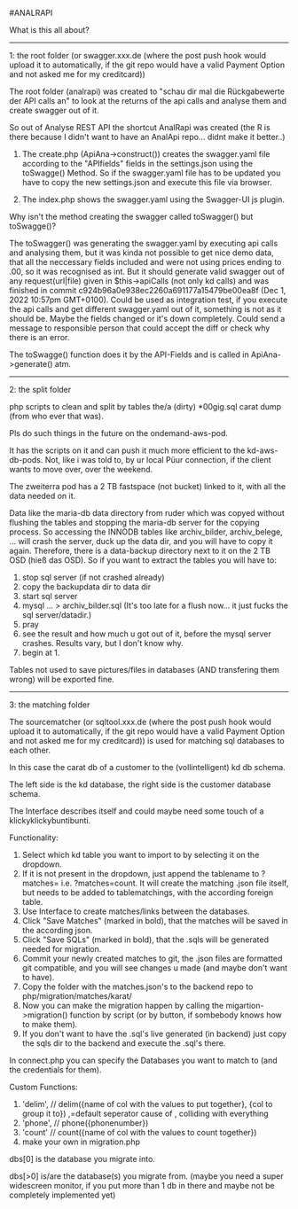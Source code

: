 #ANALRAPI

What is this all about?

---
1: the root folder (or swagger.xxx.de (where the post push hook would upload it to automatically, if the git repo would have a valid Payment Option and not asked me for my creditcard))

The root folder (analrapi) was created to "schau dir mal die Rückgabewerte der API calls an"
to look at the returns of the api calls and analyse them and create swagger out of it.

So out of Analyse REST API the shortcut AnalRapi was created
(the R is there because I didn't want to have an AnalApi repo... didnt make it better..)

1. The create.php (ApiAna->construct()) creates the swagger.yaml file according to the "APIfields" fields
   in the settings.json using the toSwagge() Method.
   So if the swagger.yaml file has to be updated you have to copy the new settings.json
   and execute this file via browser.


2. The index.php shows the swagger.yaml using the Swagger-UI js plugin.

Why isn't the method creating the swagger called toSwagger() but toSwagge()?

The toSwagger() was generating the swagger.yaml by executing api calls and analysing them, but it was kinda not possible to get nice demo data, that all the neccessary fields included and were not using prices ending to .00, so it was recognised as int. But it should generate valid swagger out of any request(url|file) given in $this->apiCalls (not only kd calls) and was finished in commit c924b96a0e938ec2260a691177a15479be00ea8f (Dec 1, 2022 10:57pm GMT+0100).
Could be used as integration test, if you execute the api calls and get different swagger.yaml out of it,
something is not as it should be. Maybe the fields changed or it's down completely.
Could send a message to responsible person that could accept the diff or check why there is an error.

The toSwagge() function does it by the API-Fields and is called in ApiAna->generate() atm.

---
2: the split folder

php scripts to clean and split by tables the/a (dirty) *00gig.sql carat dump
(from who ever that was).

Pls do such things in the future on the ondemand-aws-pod.

It has the scripts on it and can push it much more efficient to the kd-aws-db-pods.
Not, like i was told to, by ur local Püur connection, if the client wants to move over, over the weekend.

The zweiterra pod has a 2 TB fastspace (not bucket) linked to it, with all the data needed on it.

Data like the maria-db data directory from ruder which was copyed without flushing the tables
and stopping the maria-db server for the copying process.
So accessing the INNODB tables like archiv_bilder, archiv_belege, ... will crash the server,
duck up the data dir, and you will have to copy it again.
Therefore, there is a data-backup directory next to it on the 2 TB OSD (hieß das OSD).
So if you want to extract the tables you will have to:
1. stop sql server (if not crashed already)
2. copy the backupdata dir to data dir
3. start sql server
4. mysql ... > archiv_bilder.sql (It's too late for a flush now... it just fucks the sql server/datadir.)
5. pray
6. see the result and how much u got out of it, before the mysql server crashes. Results vary, but I don't know why.
7. begin at 1.

Tables not used to save pictures/files in databases (AND transfering them wrong) will be exported fine.

---
3: the matching folder

The sourcematcher (or sqltool.xxx.de (where the post push hook would upload it to automatically, if the git repo would have a valid Payment Option and not asked me for my creditcard)) is used for matching sql databases to each other.

In this case the carat db of a customer to the (vollintelligent) kd db schema.

The left side is the kd database, the right side is the customer database schema.

The Interface describes itself and could maybe need some touch of a klickyklickybuntibunti.

Functionality:

1. Select which kd table you want to import to by selecting it on the dropdown.
2. If it is not present in the dropdown, just append the tablename to ?matches= i.e. ?matches=count. It will create the matching .json file itself, but needs to be added to tablematchings, with the according foreign table.
3. Use Interface to create matches/links between the databases.
4. Click "Save Matches" (marked in bold), that the matches will be saved in the according json.
5. Click "Save SQLs" (marked in bold), that the .sqls will be generated needed for migration.
6. Commit your newly created matches to git, the .json files are formatted git compatible, and you will see changes u made (and maybe don't want to have).
7. Copy the folder with the matches.json's to the backend repo to php/migration/matches/karat/
8. Now you can make the migration happen by calling the migartion->migration() function by script (or by button, if sombebody knows how to make them).
9. If you don't want to have the .sql's live generated (in backend) just copy the sqls dir to the backend and execute the .sql's there.

In connect.php you can specify the Databases you want to match to (and the credentials for them).

Custom Functions:

1. 'delim', // delim({name of col with the values to put together}, {col to group it to}) ,=default seperator cause of , colliding with everything
2. 'phone', // phone({phonenumber})
3. 'count' // count({name of col with the values to count together})
4. make your own in migration.php

dbs[0] is the database you migrate into.

dbs[>0] is/are the database(s) you migrate from.
(maybe you need a super widescreen monitor, if you put more than 1 db in there
and maybe not be completely implemented yet)